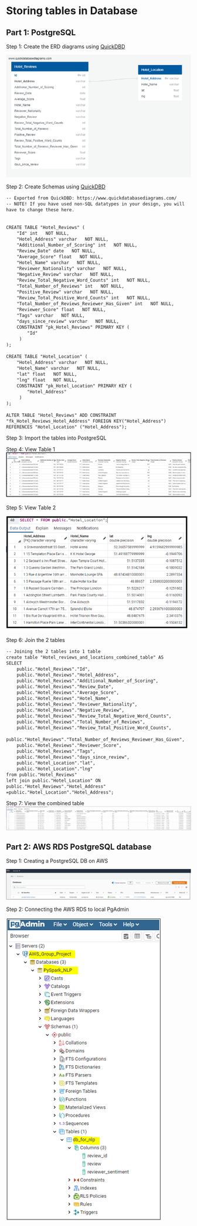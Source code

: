 # Storing tables in Database

## Part 1: PostgreSQL
Step 1: Create the ERD diagrams using [QuickDBD](https://www.quickdatabasediagrams.com/)

![DB ERD Diagram](PostgresSQL/ERD_and_Schema/DB_ERD.png)

Step 2: Create Schemas using [QuickDBD](https://www.quickdatabasediagrams.com/)
```
-- Exported from QuickDBD: https://www.quickdatabasediagrams.com/
-- NOTE! If you have used non-SQL datatypes in your design, you will have to change these here.


CREATE TABLE "Hotel_Reviews" (
    "Id" int   NOT NULL,
    "Hotel_Address" varchar   NOT NULL,
    "Additional_Number_of_Scoring" int   NOT NULL,
    "Review_Date" date   NOT NULL,
    "Average_Score" float   NOT NULL,
    "Hotel_Name" varchar   NOT NULL,
    "Reviewer_Nationality" varchar   NOT NULL,
    "Negative_Review" varchar   NOT NULL,
    "Review_Total_Negative_Word_Counts" int   NOT NULL,
    "Total_Number_of_Reviews" int   NOT NULL,
    "Positive_Review" varchar   NOT NULL,
    "Review_Total_Positive_Word_Counts" int   NOT NULL,
    "Total_Number_of_Reviews_Reviewer_Has_Given" int   NOT NULL,
    "Reviewer_Score" float   NOT NULL,
    "Tags" varchar   NOT NULL,
    "days_since_review" varchar   NOT NULL,
    CONSTRAINT "pk_Hotel_Reviews" PRIMARY KEY (
        "Id"
     )
);

CREATE TABLE "Hotel_Location" (
    "Hotel_Address" varchar   NOT NULL,
    "Hotel_Name" varchar   NOT NULL,
    "lat" float   NOT NULL,
    "lng" float   NOT NULL,
    CONSTRAINT "pk_Hotel_Location" PRIMARY KEY (
        "Hotel_Address"
     )
);

ALTER TABLE "Hotel_Reviews" ADD CONSTRAINT "fk_Hotel_Reviews_Hotel_Address" FOREIGN KEY("Hotel_Address")
REFERENCES "Hotel_Location" ("Hotel_Address");
```

Step 3: Import the tables into PostgreSQL

Step 4: View Table 1
![View Table 1](PostgresSQL/Sample_hotel_reviews.png)


Step 5: View Table 2

![View Table 2](PostgresSQL/Sample_hotel_location.png)

Step 6: Join the 2 tables
```
-- Joining the 2 tables into 1 table 
create table "Hotel_reviews_and_locations_combined_table" AS
SELECT 
	public."Hotel_Reviews"."Id",
	public."Hotel_Reviews"."Hotel_Address",
	public."Hotel_Reviews"."Additional_Number_of_Scoring",
	public."Hotel_Reviews"."Review_Date",
	public."Hotel_Reviews"."Average_Score",
	public."Hotel_Reviews"."Hotel_Name",
	public."Hotel_Reviews"."Reviewer_Nationality",
	public."Hotel_Reviews"."Negative_Review",
	public."Hotel_Reviews"."Review_Total_Negative_Word_Counts",
	public."Hotel_Reviews"."Total_Number_of_Reviews",
	public."Hotel_Reviews"."Review_Total_Positive_Word_Counts",
	public."Hotel_Reviews"."Total_Number_of_Reviews_Reviewer_Has_Given",
	public."Hotel_Reviews"."Reviewer_Score",
	public."Hotel_Reviews"."Tags",
	public."Hotel_Reviews"."days_since_review",
	public."Hotel_Location"."lat",
	public."Hotel_Location"."lng"
from public."Hotel_Reviews"
left join public."Hotel_Location" ON public."Hotel_Reviews"."Hotel_Address" =public."Hotel_Location"."Hotel_Address";
```

Step 7: View the combined table
![View Combined Table](PostgresSQL/Combined_table_reviews_and_locations.png)

## Part 2: AWS RDS PostgreSQL database

Step 1: Creating a PostgreSQL DB on AWS

![View Combined Table](AWS_RDS/AWS_RDS_DB.png)

Step 2: Connecting the AWS RDS to local PgAdmin

![View Combined Table](AWS_RDS/AWS_RDS_PgAdmin_DB_connection_with_local_PgAdmin.png)
